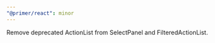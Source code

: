 ```yaml
---
"@primer/react": minor
---
```


Remove deprecated ActionList from SelectPanel and FilteredActionList.

<!-- Changed components: SelectPanel -->
